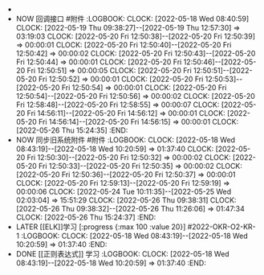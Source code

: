 -
- NOW 回调接口 #附件
  :LOGBOOK:
  CLOCK: [2022-05-18 Wed 08:40:59]
  CLOCK: [2022-05-19 Thu 09:38:27]--[2022-05-19 Thu 12:57:30] =>  03:19:03
  CLOCK: [2022-05-20 Fri 12:50:38]--[2022-05-20 Fri 12:50:39] =>  00:00:01
  CLOCK: [2022-05-20 Fri 12:50:40]--[2022-05-20 Fri 12:50:42] =>  00:00:02
  CLOCK: [2022-05-20 Fri 12:50:43]--[2022-05-20 Fri 12:50:44] =>  00:00:01
  CLOCK: [2022-05-20 Fri 12:50:46]--[2022-05-20 Fri 12:50:51] =>  00:00:05
  CLOCK: [2022-05-20 Fri 12:50:51]--[2022-05-20 Fri 12:50:52] =>  00:00:01
  CLOCK: [2022-05-20 Fri 12:50:53]--[2022-05-20 Fri 12:50:54] =>  00:00:01
  CLOCK: [2022-05-20 Fri 12:50:54]--[2022-05-20 Fri 12:50:56] =>  00:00:02
  CLOCK: [2022-05-20 Fri 12:58:48]--[2022-05-20 Fri 12:58:55] =>  00:00:07
  CLOCK: [2022-05-20 Fri 14:56:11]--[2022-05-20 Fri 14:56:12] =>  00:00:01
  CLOCK: [2022-05-20 Fri 14:56:14]--[2022-05-20 Fri 14:56:15] =>  00:00:01
  CLOCK: [2022-05-26 Thu 15:24:35]
  :END:
- NOW 同步旧系统附件 #附件
  :LOGBOOK:
  CLOCK: [2022-05-18 Wed 08:43:19]--[2022-05-18 Wed 10:20:59] =>  01:37:40
  CLOCK: [2022-05-20 Fri 12:50:30]--[2022-05-20 Fri 12:50:32] =>  00:00:02
  CLOCK: [2022-05-20 Fri 12:50:33]--[2022-05-20 Fri 12:50:35] =>  00:00:02
  CLOCK: [2022-05-20 Fri 12:50:36]--[2022-05-20 Fri 12:50:37] =>  00:00:01
  CLOCK: [2022-05-20 Fri 12:59:13]--[2022-05-20 Fri 12:59:19] =>  00:00:06
  CLOCK: [2022-05-24 Tue 10:11:35]--[2022-05-25 Wed 02:03:04] =>  15:51:29
  CLOCK: [2022-05-26 Thu 09:38:31]
  CLOCK: [2022-05-26 Thu 09:38:32]--[2022-05-26 Thu 11:26:06] =>  01:47:34
  CLOCK: [2022-05-26 Thu 15:24:37]
  :END:
- LATER [[ELK]]学习 [:progress {:max 100 :value 20}] #2022-OKR-O2-KR-1
  :LOGBOOK:
  CLOCK: [2022-05-18 Wed 08:43:19]--[2022-05-18 Wed 10:20:59] =>  01:37:40
  :END:
- DONE [[正则表达式]] 学习
  :LOGBOOK:
  CLOCK: [2022-05-18 Wed 08:43:19]--[2022-05-18 Wed 10:20:59] =>  01:37:40
  :END:
